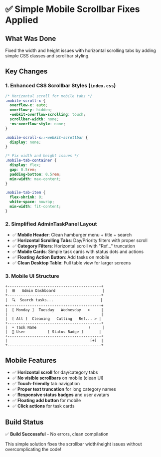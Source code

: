 # ✅ Simple Mobile Scrollbar Fixes Applied

## What Was Done
Fixed the width and height issues with horizontal scrolling tabs by adding simple CSS classes and scrollbar styling.

## Key Changes

### 1. Enhanced CSS Scrollbar Styles (`index.css`)
```css
/* Horizontal scroll for mobile tabs */
.mobile-scroll-x {
  overflow-x: auto;
  overflow-y: hidden;
  -webkit-overflow-scrolling: touch;
  scrollbar-width: none;
  -ms-overflow-style: none;
}

.mobile-scroll-x::-webkit-scrollbar {
  display: none;
}

/* Fix width and height issues */
.mobile-tab-container {
  display: flex;
  gap: 0.5rem;
  padding-bottom: 0.5rem;
  min-width: max-content;
}

.mobile-tab-item {
  flex-shrink: 0;
  white-space: nowrap;
  min-width: fit-content;
}
```

### 2. Simplified AdminTaskPanel Layout
- ✅ **Mobile Header**: Clean hamburger menu + title + search
- ✅ **Horizontal Scrolling Tabs**: Day/Priority filters with proper scroll
- ✅ **Category Filters**: Horizontal scroll with "Ref..." truncation
- ✅ **Mobile Cards**: Simple task cards with status dots and actions
- ✅ **Floating Action Button**: Add tasks on mobile
- ✅ **Clean Desktop Table**: Full table view for larger screens

### 3. Mobile UI Structure
```
+------------------------------------------+
|  ☰   Admin Dashboard                     |
+------------------------------------------+
|  🔍  Search tasks...                     |
+------------------------------------------+
|  [ Monday ]  Tuesday   Wednesday   >     |
|                                          |
|  [ All ]  Cleaning   Cutting   Ref... > |
+------------------------------------------+
|  • Task Name                       ⋮     |
|  👤 User          [ Status Badge ]       |
+------------------------------------------+
|                                     [+]  |
+------------------------------------------+
```

## Mobile Features
- ✅ **Horizontal scroll** for day/category tabs
- ✅ **No visible scrollbars** on mobile (clean UI)
- ✅ **Touch-friendly** tab navigation
- ✅ **Proper text truncation** for long category names
- ✅ **Responsive status badges** and user avatars
- ✅ **Floating add button** for mobile
- ✅ **Click actions** for task cards

## Build Status
✅ **Build Successful** - No errors, clean compilation

This simple solution fixes the scrollbar width/height issues without overcomplicating the code!
